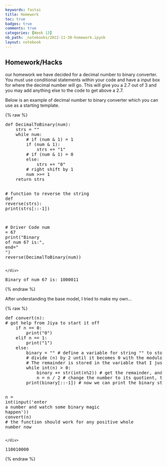 ```yaml
---
keywords: fastai
title: Homework 
toc: true
badges: true
comments: true
categories: [Week 13]
nb_path: _notebooks/2022-11-30-homework.ipynb
layout: notebook
---
```


<!--
#################################################
### THIS FILE WAS AUTOGENERATED! DO NOT EDIT! ###
#################################################
# file to edit: _notebooks/2022-11-30-homework.ipynb
-->

<div class="container" id="notebook-container">
        
<div class="cell border-box-sizing text_cell rendered"><div class="inner_cell">
<div class="text_cell_render border-box-sizing rendered_html">
<h2 id="Homework/Hacks">Homework/Hacks<a class="anchor-link" href="#Homework/Hacks"> </a></h2><p>our homework we have decided for a decimal number to binary converter. You must use conditional statements within your code and have a input box for where the decimal number will go. This will give you a 2.7 out of 3 and you may add anything else to the code to get above a 2.7.</p>

</div>
</div>
</div>
<div class="cell border-box-sizing text_cell rendered"><div class="inner_cell">
<div class="text_cell_render border-box-sizing rendered_html">
<p>Below is an example of decimal number to binary converter which you can use as a starting template.</p>

</div>
</div>
</div>
    {% raw %}
    
<div class="cell border-box-sizing code_cell rendered">
<div class="input">

<div class="inner_cell">
    <div class="input_area">
<div class=" highlight hl-ipython3"><pre><span></span><span class="k">def</span> <span class="nf">DecimalToBinary</span><span class="p">(</span><span class="n">num</span><span class="p">):</span>
    <span class="n">strs</span> <span class="o">=</span> <span class="s2">&quot;&quot;</span>
    <span class="k">while</span> <span class="n">num</span><span class="p">:</span>
        <span class="c1"># if (num &amp; 1) = 1</span>
        <span class="k">if</span> <span class="p">(</span><span class="n">num</span> <span class="o">&amp;</span> <span class="mi">1</span><span class="p">):</span>
            <span class="n">strs</span> <span class="o">+=</span> <span class="s2">&quot;1&quot;</span>
        <span class="c1"># if (num &amp; 1) = 0</span>
        <span class="k">else</span><span class="p">:</span>
            <span class="n">strs</span> <span class="o">+=</span> <span class="s2">&quot;0&quot;</span>
        <span class="c1"># right shift by 1</span>
        <span class="n">num</span> <span class="o">&gt;&gt;=</span> <span class="mi">1</span>
    <span class="k">return</span> <span class="n">strs</span>
 
<span class="c1"># function to reverse the string</span>
<span class="k">def</span> <span class="nf">reverse</span><span class="p">(</span><span class="n">strs</span><span class="p">):</span>
    <span class="nb">print</span><span class="p">(</span><span class="n">strs</span><span class="p">[::</span><span class="o">-</span><span class="mi">1</span><span class="p">])</span>
 
<span class="c1"># Driver Code</span>
<span class="n">num</span> <span class="o">=</span> <span class="mi">67</span>
<span class="nb">print</span><span class="p">(</span><span class="s2">&quot;Binary of num 67 is:&quot;</span><span class="p">,</span> <span class="n">end</span><span class="o">=</span><span class="s2">&quot; &quot;</span><span class="p">)</span>
<span class="n">reverse</span><span class="p">(</span><span class="n">DecimalToBinary</span><span class="p">(</span><span class="n">num</span><span class="p">))</span>
</pre></div>

    </div>
</div>
</div>

<div class="output_wrapper">
<div class="output">

<div class="output_area">

<div class="output_subarea output_stream output_stdout output_text">
<pre>Binary of num 67 is: 1000011
</pre>
</div>
</div>

</div>
</div>

</div>
    {% endraw %}

<div class="cell border-box-sizing text_cell rendered"><div class="inner_cell">
<div class="text_cell_render border-box-sizing rendered_html">
<p>After understanding the base model, I tried to make my own...</p>

</div>
</div>
</div>
    {% raw %}
    
<div class="cell border-box-sizing code_cell rendered">
<div class="input">

<div class="inner_cell">
    <div class="input_area">
<div class=" highlight hl-ipython3"><pre><span></span><span class="k">def</span> <span class="nf">convert</span><span class="p">(</span><span class="n">n</span><span class="p">):</span>
<span class="c1"># got help from Jiya to start it off </span>
    <span class="k">if</span> <span class="n">n</span> <span class="o">==</span> <span class="mi">0</span><span class="p">:</span>
        <span class="nb">print</span><span class="p">(</span><span class="s2">&quot;0&quot;</span><span class="p">)</span>
    <span class="k">elif</span> <span class="n">n</span> <span class="o">==</span> <span class="mi">1</span><span class="p">:</span>
        <span class="nb">print</span><span class="p">(</span><span class="s2">&quot;1&quot;</span><span class="p">)</span>
    <span class="k">else</span><span class="p">:</span>
        <span class="n">binary</span> <span class="o">=</span> <span class="s2">&quot;&quot;</span> <span class="c1"># define a variable for string &quot;&quot; to store binary numbers</span>
        <span class="c1"># divide (n) by 2 until it becomes 0 with the modulo operator %</span>
        <span class="c1"># The remainder is stored in the variable that I just defined</span>
        <span class="k">while</span> <span class="nb">int</span><span class="p">(</span><span class="n">n</span><span class="p">)</span> <span class="o">&gt;</span> <span class="mi">0</span><span class="p">:</span>
            <span class="n">binary</span> <span class="o">+=</span> <span class="nb">str</span><span class="p">(</span><span class="nb">int</span><span class="p">(</span><span class="n">n</span><span class="o">%</span><span class="k">2</span>)) # get the remainder, and keep appending to the string to add it to the end
            <span class="n">n</span> <span class="o">=</span> <span class="n">n</span> <span class="o">/</span> <span class="mi">2</span> <span class="c1"># change the number to its quotient, then repeat the process</span>
        <span class="nb">print</span><span class="p">(</span><span class="n">binary</span><span class="p">[::</span><span class="o">-</span><span class="mi">1</span><span class="p">])</span> <span class="c1"># now we can print the binary string, but it needs to be reversed with ::</span>
        
<span class="n">n</span> <span class="o">=</span> <span class="nb">int</span><span class="p">(</span><span class="nb">input</span><span class="p">(</span><span class="s1">&#39;enter a number and watch some binary magic happen&#39;</span><span class="p">))</span>
<span class="n">convert</span><span class="p">(</span><span class="n">n</span><span class="p">)</span> <span class="c1"># the function should work for any positive whole number now</span>
</pre></div>

    </div>
</div>
</div>

<div class="output_wrapper">
<div class="output">

<div class="output_area">

<div class="output_subarea output_stream output_stdout output_text">
<pre>110010000
</pre>
</div>
</div>

</div>
</div>

</div>
    {% endraw %}

</div>
 


